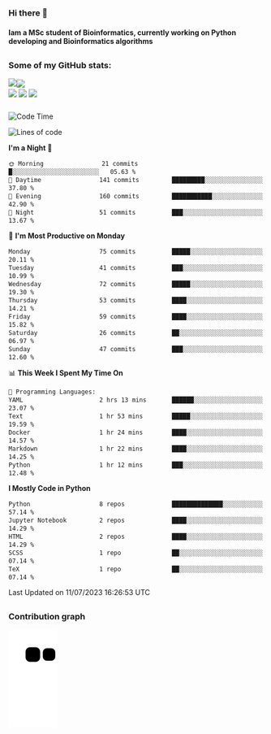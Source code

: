 ### Hi there 👋
#### Iam a MSc student of Bioinformatics, currently working on Python developing and Bioinformatics algorithms

##
### Some of my GitHub stats:

<div>
  <a href="https://github.com/AdrianoSilva19/AdrianoSilva19">
    <img heigth="180" align="left" src="https://github-readme-stats.vercel.app/api?username=AdrianoSilva19&count_private=true&include_all_comits=true&show_icons=true&theme=dracula" />
    <img heigth="180" align="center" src="https://github-readme-stats.vercel.app/api/top-langs/?username=AdrianoSilva19&langs_count=3&theme=dracula" />
  </a>
</div>

<div style="display:inline_block">
  <img align="center" heigth="30" width="30" src="https://cdn.jsdelivr.net/gh/devicons/devicon/icons/python/python-plain.svg" />
  <img align="center" heigth="30" width="30" src="https://cdn.jsdelivr.net/gh/devicons/devicon/icons/r/r-original.svg" />
  <img align="center" heigth="35" width="35" src="https://cdn.jsdelivr.net/gh/devicons/devicon/icons/neo4j/neo4j-original.svg" />
</div>

##

<!--START_SECTION:waka-->
![Code Time](http://img.shields.io/badge/Code%20Time-315%20hrs%2012%20mins-blue)

![Lines of code](https://img.shields.io/badge/From%20Hello%20World%20I%27ve%20Written-3.9%20million%20lines%20of%20code-blue)

**I'm a Night 🦉** 

```text
🌞 Morning                21 commits          █░░░░░░░░░░░░░░░░░░░░░░░░   05.63 % 
🌆 Daytime                141 commits         █████████░░░░░░░░░░░░░░░░   37.80 % 
🌃 Evening                160 commits         ███████████░░░░░░░░░░░░░░   42.90 % 
🌙 Night                  51 commits          ███░░░░░░░░░░░░░░░░░░░░░░   13.67 % 
```
📅 **I'm Most Productive on Monday** 

```text
Monday                   75 commits          █████░░░░░░░░░░░░░░░░░░░░   20.11 % 
Tuesday                  41 commits          ███░░░░░░░░░░░░░░░░░░░░░░   10.99 % 
Wednesday                72 commits          █████░░░░░░░░░░░░░░░░░░░░   19.30 % 
Thursday                 53 commits          ████░░░░░░░░░░░░░░░░░░░░░   14.21 % 
Friday                   59 commits          ████░░░░░░░░░░░░░░░░░░░░░   15.82 % 
Saturday                 26 commits          ██░░░░░░░░░░░░░░░░░░░░░░░   06.97 % 
Sunday                   47 commits          ███░░░░░░░░░░░░░░░░░░░░░░   12.60 % 
```


📊 **This Week I Spent My Time On** 

```text
💬 Programming Languages: 
YAML                     2 hrs 13 mins       ██████░░░░░░░░░░░░░░░░░░░   23.07 % 
Text                     1 hr 53 mins        █████░░░░░░░░░░░░░░░░░░░░   19.59 % 
Docker                   1 hr 24 mins        ████░░░░░░░░░░░░░░░░░░░░░   14.57 % 
Markdown                 1 hr 22 mins        ████░░░░░░░░░░░░░░░░░░░░░   14.25 % 
Python                   1 hr 12 mins        ███░░░░░░░░░░░░░░░░░░░░░░   12.48 % 
```

**I Mostly Code in Python** 

```text
Python                   8 repos             ██████████████░░░░░░░░░░░   57.14 % 
Jupyter Notebook         2 repos             ████░░░░░░░░░░░░░░░░░░░░░   14.29 % 
HTML                     2 repos             ████░░░░░░░░░░░░░░░░░░░░░   14.29 % 
SCSS                     1 repo              ██░░░░░░░░░░░░░░░░░░░░░░░   07.14 % 
TeX                      1 repo              ██░░░░░░░░░░░░░░░░░░░░░░░   07.14 % 
```




 Last Updated on 11/07/2023 16:26:53 UTC
<!--END_SECTION:waka-->

##

### Contribution graph

![snake svg](https://github.com/AdrianoSilva19/AdrianoSilva19/blob/output/github-contribution-grid-snake.svg)







<!--

Here are some ideas to get you started:

- 🔭 I’m currently working on ...
- 🌱 I’m currently learning ...
- 👯 I’m looking to collaborate on ...
- 🤔 I’m looking for help with ...
- 💬 Ask me about ...
- 📫 How to reach me: ...
- 😄 Pronouns: ...
- ⚡ Fun fact: ...
-->
